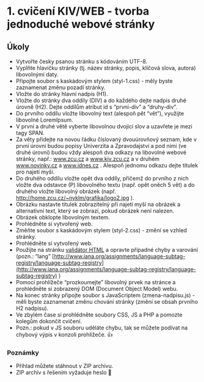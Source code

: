 # 1. cvičení KIV/WEB - tvorba jednoduché webové stránky

## Úkoly

* Vytvořte česky psanou stránku s kódováním UTF-8. 
* Vyplňte hlavičku stránky (tj. název stránky, popis, klíčová slova, autora) libovolnými daty.
* Připojte soubor s kaskádovým stylem (styl-1.css) - měly byste zaznamenat změnu pozadí stránky.
* Vložte do stránky hlavní nadpis (H1).
* Vložte do stránky dva oddíly (DIV) a do každého dejte nadpis druhé úrovně (H2). Dejte oddílům atribut id s “prvni-div” a “druhy-div”.
* Do prvního oddílu vložte libovolný text (alespoň pět “vět”), využijte libovolné LoremIpsum.
* V první a druhé větě vyberte libovolnou dvojici slov a uzavřete je mezi tagy SPAN.
* Za věty přidejte na novou řádku číslovaný dvouúrovňový seznam, kde v první úrovni budou popisy Univerzita a Zpravodajství a pod nimi (ve druhé úrovni) budou vždy alespoň dva odkazy na libovolné webové stránky, např.: www.zcu.cz a www.kiv.zcu.cz a v druhém www.novinky.cz a www.idnes.cz . Alespoň jednomu odkazu dejte titulek pro najetí myši.
* Do druhého oddílu vložte opět dva oddíly, přičemž do prvního z nich vložte dva odstavce (P) libovolného textu (např. opět oněch 5 vět) a do druhého vložte libovolný obrázek (např. http://home.zcu.cz/~nyklm/grafika/logo2.jpg ).
* Obrázku nastavte titulek zobrazitelný při najetí myší na obrázek a alternativní text, který se zobrazí, pokud obrázek není nalezen.
* Obrázek obklopte libovolným textem.
* Prohlédněte si vytvořený web.
* Změňte soubor s kaskádovým stylem (styl-2.css) - změní se vzhled stránky.
* Prohlédněte si vytvořený web.
* Použijte na stránku [validátor HTML](https://validator.w3.org/) a opravte případné chyby a varování (pozn.: “lang” [http://www.iana.org/assignments/language-subtag-registry/language-subtag-registry](http://www.iana.org/assignments/language-subtag-registry/language-subtag-registry) )
* Pomocí prohlížeče “prozkoumejte” libovolný prvek na stránce a prohlédněte si zobrazený DOM (Document Object Model) webu.
* Na konec stránky připojte soubor s JavaScriptem (zmena-nadpisu.js) - měli byste zaznamenat změnu chování stránky (změní se obsah prvního H2 nadpisu).
* Ve zbylém čase si prohlédněte soubory CSS, JS a PHP a pomozte kolegům dokončit cvičení.
* Pozn.: pokud v JS souboru uděláte chybu, tak se můžete podívat na chybový výpis v konzoli prohlížeče.
:+1:

### Poznámky
* Příhlad můžete stáhnout v ZIP archivu.
* ZIP archiv s řešením vyžaduje heslo :dog: